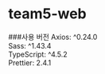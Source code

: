 # team5-web

###사용 버전
Axios: ^0.24.0 <br>
Sass: ^1.43.4 <br>
TypeScript: ^4.5.2 <br>
Prettier: 2.4.1
